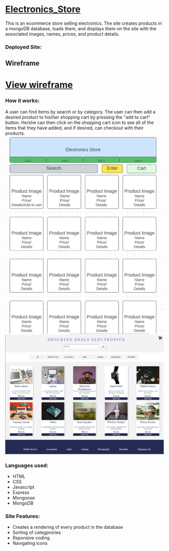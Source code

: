 # [Electronics_Store](https://github.com/AnthonyBattista02/Electronics_Store)
This is an ecommerce store selling electronics. The site creates products in a mongoDB database, loads them, and displays them on the site with the associated images, names, prices, and product details.

###  Deployed Site:

## Wireframe
# [View wireframe](https://lucid.app/lucidchart/8b9c378c-d288-4db5-9962-22a29f84cda4/edit?beaconFlowId=46E1C12BC6307126&invitationId=inv_e0d4e53c-1528-4db8-90c9-9b6bdaed8988&page=0_0#)

### How it works:
A user can find items by search or by category. The user can then add a desired product to his/her shopping cart by pressing the "add to cart" button. He/she can then click on the shopping cart icon to see all of the items that they have added, and if desired, can checkout with their products.
![Wireframe](./images/Wireframe-Ecommerce-site.jpg)
![Ecommerce Site](./images/e-commerce-site.png)


### Languages used:
- HTML
- CSS
- Javascript
- Express
- Mongoose
- MongoDB

### Site Features:
- Creates a rendering of every product in the database
- Sorting of categprories
- Rsponsive coding
- Navigating icons
